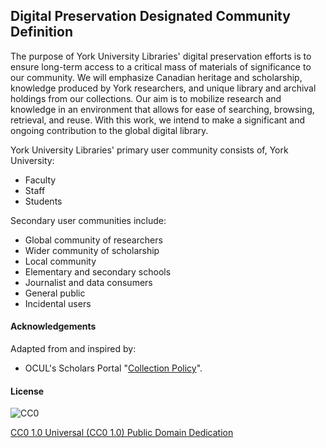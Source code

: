 ## Digital Preservation Designated Community Definition

The purpose of York University Libraries' digital preservation efforts is to ensure long-term access to a critical mass of materials of significance to our community. We will emphasize Canadian heritage and scholarship, knowledge produced by York researchers, and unique library and archival holdings from our collections. Our aim is to mobilize research and knowledge in an environment that allows for ease of searching, browsing, retrieval, and reuse. With this work, we intend to make a significant and ongoing contribution to the global digital library.

York University Libraries' primary user community consists of, York University:

* Faculty
* Staff
* Students

Secondary user communities include:

* Global community of researchers
* Wider community of scholarship
* Local community
* Elementary and secondary schools
* Journalist and data consumers 
* General public
* Incidental users

#### Acknowledgements

Adapted from and inspired by:

* OCUL's Scholars Portal "[Collection Policy](https://spotdocs.scholarsportal.info/display/OAIS/Collection+Policy)".

#### License

![CC0](http://i.creativecommons.org/p/zero/1.0/88x31.png "CC0")

[CC0 1.0 Universal (CC0 1.0) Public Domain Dedication](http://creativecommons.org/publicdomain/zero/1.0/)
